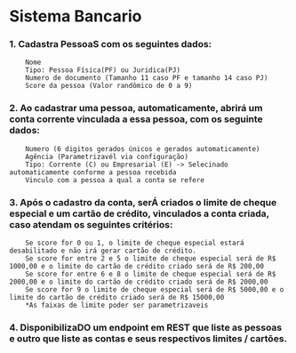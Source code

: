# Sistema Bancario

### 1. Cadastra PessoaS com os seguintes dados:
		Nome
        Tipo: Pessoa Física(PF) ou Juridica(PJ)
        Numero de documento (Tamanho 11 caso PF e tamanho 14 caso PJ)
        Score da pessoa (Valor randômico de 0 a 9)

### 2. Ao cadastrar uma pessoa, automaticamente, abrirá um conta corrente vinculada a essa pessoa, com os seguinte dados:
        Numero (6 digitos gerados únicos e gerados automaticamente)
        Agência (Parametrizavél via configuração)
        Tipo: Corrente (C) ou Empresarial (E) -> Selecinado automaticamente conforme a pessoa recebida
        Vinculo com a pessoa a qual a conta se refere

### 3. Após o cadastro da conta, serÁ criados o limite de cheque especial e um cartão de crédito, vinculados a conta criada, caso atendam os seguintes critérios:
        Se score for 0 ou 1, o limite de cheque especial estará desabilitado e não irá gerar cartão de crédito.
        Se score for entre 2 e 5 o limite de cheque especial será de R$ 1000,00 e o limite do cartão de crédito criado será de R$ 200,00
        Se score for entre 6 e 8 o limite de cheque especial será de R$ 2000,00 e o limite do cartão de crédito criado será de R$ 2000,00
        Se score for 9 o limite de cheque especial será de R$ 5000,00 e o limite do cartão de crédito criado será de R$ 15000,00
        *As faixas de limite poder ser parametrizaveis
    
### 4. DisponibilizaDO um endpoint em REST que liste as pessoas e outro que liste as contas e seus respectivos limites / cartões.
